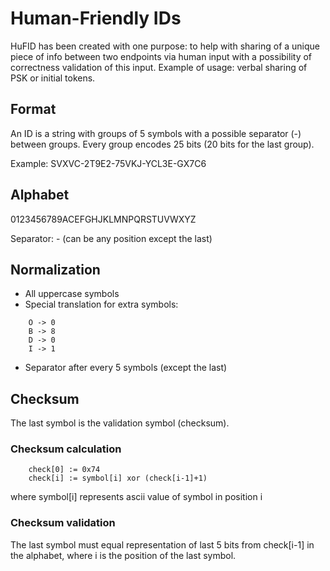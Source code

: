 # Human-Friendly IDs
HuFID has been created with one purpose:  to help with sharing of a unique piece of info between two endpoints via human input with a possibility of correctness validation of this input. Example of usage: verbal sharing of PSK or initial tokens.

## Format
An ID is a string with groups of 5 symbols with a possible separator (-) between groups. Every group encodes 25 bits (20 bits for the last group).

Example: SVXVC-2T9E2-75VKJ-YCL3E-GX7C6

## Alphabet
0123456789ACEFGHJKLMNPQRSTUVWXYZ

Separator: - (can be any position except the last)

## Normalization
- All uppercase symbols
- Special translation for extra symbols:
```
    O -> 0
    B -> 8
    D -> 0
    I -> 1
```
- Separator after every 5 symbols (except the last)

## Checksum
The last symbol is the validation symbol (checksum).
### Checksum calculation
```
    check[0] := 0x74
    check[i] := symbol[i] xor (check[i-1]+1)
```
where symbol[i] represents ascii value of symbol in position i

### Checksum validation
The last symbol must equal representation of last 5 bits from check[i-1] in the alphabet,
where i is the position of the last symbol.
